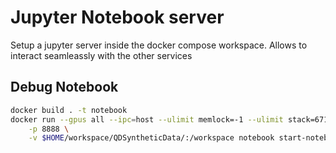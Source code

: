 # Jupyter Notebook server

Setup a jupyter server inside the docker compose workspace. Allows to interact seamleassly with the other services


## Debug Notebook

```bash
docker build . -t notebook
docker run --gpus all --ipc=host --ulimit memlock=-1 --ulimit stack=67108864 \
    -p 8888 \
    -v $HOME/workspace/QDSyntheticData/:/workspace notebook start-notebook.py 
```